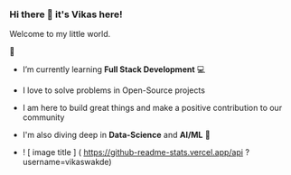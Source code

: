 ### Hi there 👋 it's Vikas here!
Welcome to my little world. 	  

🌱   
- I’m currently learning <strong>Full Stack Development</strong> 💻  
- I love to solve problems in Open-Source projects
- I am here to build great things and make a positive contribution to our community
- I'm also diving deep in <strong>Data-Science</strong> and <strong>AI/ML</strong> 🤖

- ! [ image title ] ( https://github-readme-stats.vercel.app/api ?username=vikaswakde)
<!--
**vikaswakde/vikaswakde** is a ✨ _special_ ✨ repository because its `README.md` (this file) appears on your GitHub profile.

Here are some ideas to get you started:

- 🔭 I’m currently working on ...
 
- 👯 I’m looking to collaborate on ...
- 🤔 I’m looking for help with ...
- 💬 Ask me about ...
- 📫 How to reach me: ...
- 😄 Pronouns: ...
- ⚡ Fun fact: ...
-->
